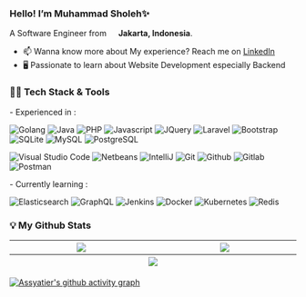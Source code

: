 ### Hello! I’m Muhammad Sholeh✨
<p dir="auto">
      <animated-image data-catalyst="">
            <a href="#" rel="nofollow" data-target="#" hidden="">
                  <img src="https://user-images.githubusercontent.com/73097560/115834477-dbab4500-a447-11eb-908a-139a6edaec5c.gif" style="max-width: 100%;" data-target="animated-image.originalImage" hidden="">
            </a>
            <span class="AnimatedImagePlayer" data-target="animated-image.player">
              <a data-target="animated-image.replacedLink" class="AnimatedImagePlayer-images" href="#"></a>
            </span>
      </animated-image>
</p>

A Software Engineer from <img src="https://cdn-icons-png.flaticon.com/512/323/323372.png" width="13"/> <b>Jakarta, Indonesia</b>. 
- 📫 Wanna know more about My experience? Reach me on  <a href="https://www.linkedin.com/in/muhammad-sholeh11/" target="_blank">LinkedIn</a>
- 🖥️ Passionate to learn about Website Development especially Backend

<h3>👨‍💻 Tech Stack & Tools</h3>
- Experienced in : 
  <p></p>
  <p>
    <img alt="Golang" src="https://img.shields.io/badge/go-%2300ADD8.svg?style=flat&logo=go&logoColor=white"/>
    <img alt="Java" src="https://img.shields.io/badge/java-%23ED8B00.svg?style=flat&logo=java&logoColor=white)" />
    <img alt="PHP" src="https://img.shields.io/badge/php-%23777BB4.svg?style=flat&logo=php&logoColor=white"/>
    <img alt="Javascript" src="https://img.shields.io/badge/javascript-%23323330.svg?style=flat&logo=javascript&logoColor=%23F7DF1E"/>
    <img alt="JQuery" src="https://img.shields.io/badge/jQuery-0769AD?style=flate&logo=jquery&logoColor=white"/>
    <img alt="Laravel" src="https://img.shields.io/badge/laravel-%23FF2D20.svg?style=flat&logo=laravel&logoColor=white"/>
    <img alt="Bootstrap" src="https://img.shields.io/badge/bootstrap-%23181717.svg?style=flat&logo=bootstrap&logoColor=blue)">
    <img alt="SQLite" src="https://img.shields.io/badge/sqlite-%23ED8B00.svg?style=flat&logo=sqlite&logoColor=white)"/>
    <img alt="MySQL" src="https://img.shields.io/badge/mysql-%23777BB4.svg?style=flat&logo=mysql&logoColor=white"/>
    <img alt="PostgreSQL" src="https://img.shields.io/badge/postgres-%23316192.svg?style=flat&logo=postgresql&logoColor=white"/>
  </p>
  <p>
    <img alt="Visual Studio Code" src="https://img.shields.io/badge/Visual%20Studio%20Code-0078d7.svg?style=flat&logo=visual-studio-code&logoColor=white"/>
    <img alt="Netbeans" src="https://img.shields.io/badge/NetBeansIDE-1B6AC6.svg?style=flat&logo=apache-netbeans-ide&logoColor=white"/>
    <img alt="IntelliJ" src="https://img.shields.io/badge/IntelliJIDEA-0078d7.svg?style=flat&logo=intellij-idea&logoColor=white)"/>
    <img alt="Git" src="https://img.shields.io/badge/git-%23F05033.svg?style=flat&logo=git&logoColor=white"/>
    <img alt="Github" src="https://img.shields.io/badge/github-%23121011.svg?style=flat&logo=github&logoColor=white"/>
    <img alt="Gitlab" src="https://img.shields.io/badge/gitlab-%23181717.svg?style=flat&logo=gitlab&logoColor=white"/>
    <img alt="Postman" src="https://img.shields.io/badge/Postman-FF6C37?style=flat&logo=postman&logoColor=white"/>
  </p>
- Currently learning : 
  <p></p>
  <p>
    <img alt="Elasticsearch" src="https://img.shields.io/badge/-ElasticSearch-005571?style=flat&logo=elasticsearch)"/>
    <img alt="GraphQL" src="https://img.shields.io/badge/-GraphQL-E10098?style=flat&logo=graphql&logoColor=white"/>
    <img alt="Jenkins" src="https://img.shields.io/badge/jenkins-%232C5263.svg?style=flate&logo=jenkins&logoColor=white"/>
    <img alt="Docker" src="https://img.shields.io/badge/docker-%230db7ed.svg?style=flat&logo=docker&logoColor=white"/>
    <img alt="Kubernetes" src="https://img.shields.io/badge/kubernetes-%23326ce5.svg?style=flat&logo=kubernetes&logoColor=white"/>
    <img alt="Redis" src="https://img.shields.io/badge/redis-%23DD0031.svg?style=flat&logo=redis&logoColor=white"/>
  </p>
  
<h3>💡 My Github Stats</h3>
<table>
  <thead>
    <tr>
      <th width="500px">
            <img align="center" src="https://github-readme-stats.vercel.app/api?username=Assyatier21&show_icons=true&include_all_commits=true&count_private=true&hide=stars&theme=github_dark" />    
      </th>
      <th width="500px">
          <img align="center" src="https://github-readme-stats.vercel.app/api/top-langs?username=assyatier21&hide=CSS,Javascript,HTML&langs_count=6&layout=compact&count_private=true&theme=github_dark" />
      </th>
    </tr>
    <tr>
       <th colspan="2">
        <img align="center" src="https://github-readme-streak-stats.herokuapp.com?user=Assyatier21&theme=tokyonight_duo&date_format=j%20M%5B%20Y%5D" />
       </th>
    </tr>
  </thead>
</table>
 

[![Assyatier's github activity graph](https://github-readme-activity-graph.cyclic.app/graph?username=Assyatier21&theme=react-dark)](https://github.com/Assyatier21)
 
<!-- Updated on 27 December 2022 --!>
 


